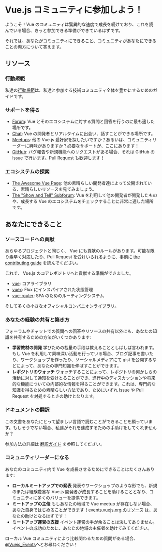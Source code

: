 # Vue.js コミュニティに参加しよう！

ようこそ！Vue のコミュニティは驚異的な速度で成長を続けており、これを読んでいる場合、きっと参加できる準備ができているはずです。

それでは、あなたがコミュニティにできること、コミュニティがあなたにできることの両方について答えます。

## リソース

### 行動規範

私達の[行動規範](/coc)は、私達と参加する技術コミュニティ全体を豊かにするためのガイドです。

### サポートを得る

- [Forum](https://forum.vuejs.org/): Vue とそのエコシステムに対する質問と回答を行うのに最も適した場所です。
- [Chat](https://chat.vuejs.org/): Vue の開発者とリアルタイムに出会い、話すことができる場所です。
- [Meetups](https://events.vuejs.org/meetups): 他の Vue.js 愛好家を探したいですか？あるいは、コミュニティリーダーに興味がありますか？必要なサポートが、ここにあります！
- [GitHub](https://github.com/vuejs): バグ報告や新規機能へのリクエストがある場合、それは GitHub の Issue で行います。Pull Request も歓迎します！

### エコシステムの探索

- [The Awesome Vue Page](https://github.com/vuejs/awesome-vue): 他の素晴らしい開発者達によって公開されている、素晴らしいリソースを見てみましょう。
- [The "Show and Tell" Subforum](https://forum.vuejs.org/c/show-and-tell): Vue を利用して他の開発者が開発したものや、成長する Vue のエコシステムをチェックすることに非常に適した場所です。

## あなたにできること

### ソースコードへの貢献

あらゆるプロジェクトと同じく、 Vue にも貢献のルールがあります。可能な限り素早く対応したり、Pull Request を受けいられるように、事前に [the contributing guide](https://github.com/vuejs/vue/blob/dev/.github/CONTRIBUTING.md) を読んでください。

これで、 Vue.js のコアレポジトリへと貢献する準備ができました。

- [vue](https://github.com/vuejs/vue): コアライブラリ
- [vuex](https://github.com/vuejs/vuex): Flux にインスパイアされた状態管理
- [vue-router](https://github.com/vuejs/vue-router): SPA のためのルーティングシステム

そして多くの小さなオフィシャル[コンパニオンライブラリ](https://github.com/vuejs)。

### あなたの経験の共有と築き方

フォーラムやチャットでの質問への回答やリソースの共有以外にも、あなたの知識を共有するための方法がいくつかあります:

- **学習教材の開発** 学びための裁量の手段は教えることとしばしば言われます。もし Vue を利用して興味深い活動を行っている場合、ブログ記事を書いたり、ワークショップを作ったり、ソーシャルメディアにて gist を公開するなどによって、あなたの専門知識を伸ばすことができます。
- **レポジトリのウォッチ** ウォッチすることによって、レポジトリの何かしらの活動に対して通知を受けとることができ、進行中のディスカッションや将来的な機能についての内部的な情報を得ることができます。これは、専門的な知識を得るための素晴らしい方法であり、ためにいずれ Issue や Pull Request を対処するときの助けとなります。

### ドキュメントの翻訳

この文書をあなたにとって望ましい言語で読むことができることを願っています。もしそうでない場合、私達がそれを達成するための手助けをしてくれませんか？

参加方法の詳細は [翻訳ガイド](/guide/contributing/translations.html) を参照してください。

### コミュニティリーダーになる

あなたのコミュニティ内で Vue を成長させるためにできることはたくさんあります:

- **ローカルミートアップでの発表** 発表やワークショップのような形でも、新規のまたは経験豊富な Vue.js 開発者が成長することを助けることとなり、コミュニティに多くのバリューを提供できます。
- **ミートアップの主催** もしあなたの地域で Vue meetup が存在しない場合、あなた自身ではじめることができます！[events.vuejs.org のリソース](https://events.vuejs.org/resources/#getting-started) は、あなたの助けとなるはずです！
- **ミートアップ運営の支援** イベント運営の手が余ることは決してありません。イベントの成功のために、あなたの地域の主催者を助けてみてください。

ローカル Vue コミュニティにより比較関わるための質問がある場合、[@Vuejs_Events](https://www.twitter.com/vuejs_events)へとお尋ねください！
